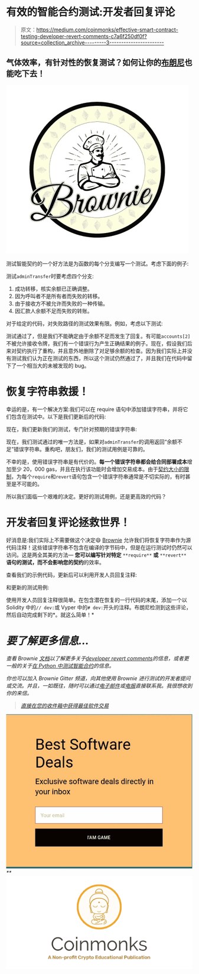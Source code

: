 # 有效的智能合约测试:开发者回复评论

> 原文：<https://medium.com/coinmonks/effective-smart-contract-testing-developer-revert-comments-c7a6f250df0f?source=collection_archive---------3----------------------->

## 气体效率，有针对性的恢复测试？如何让你的[布朗尼](https://github.com/iamdefinitelyahuman/brownie)也能吃下去！

![](img/03654e2db806e11459a75e25b3726ac6.png)

测试智能契约的一个好方法是为函数的每个分支编写一个测试。考虑下面的例子:

测试`adminTransfer`时要考虑四个分支:

1.  成功转移，核实余额已正确调整。
2.  因为呼叫者不是所有者而失败的转移。
3.  由于接收方不被允许而失败的一种传输。
4.  因汇款人余额不足而失败的转账。

对于给定的代码，对失败路径的测试效果有限。例如，考虑以下测试:

测试通过了，但是我们不能确定由于余额不足而发生了回复。有可能`accounts[2]`不被允许接收令牌，我们有一个错误行为产生正确结果的例子。现在，假设我们后来对契约执行了重构，并且意外地删除了对足够余额的检查。因为我们实际上并没有测试我们认为正在测试的东西，所以这个测试仍然通过了，并且我们在代码中留下了一个相当大的未被发现的 bug。

# 恢复字符串救援！

幸运的是，有一个解决方案:我们可以在 require 语句中添加错误字符串，并将它们包含在测试中。以下是我们更新后的代码:

现在，我们更新我们的测试，专门针对预期的错误字符串:

现在，我们测试通过的唯一方法是，如果对`adminTransfer`的调用返回“余额不足”错误字符串。重构吧，朋友们，我们的测试用例是可靠的。

不幸的是，使用错误字符串是有代价的。**每一个错误字符串都会给合同部署成本**增加至少 20，000 gas，并且在执行该功能时会增加交易成本。由于[契约大小的限制](https://github.com/ethereum/EIPs/issues/170)，为每个`require`和`revert`语句包含一个错误字符串通常是不切实际的，有时甚至是不可能的。

所以我们面临一个艰难的决定。更好的测试用例，还是更高效的代码？

# 开发者回复评论拯救世界！

好消息是:我们实际上不需要做这个决定😄 [Brownie](https://github.com/iamdefinitelyahuman/brownie) 允许我们将恢复字符串作为源代码注释！这些错误字符串不包含在编译的字节码中，但是在运行测试时仍然可以访问。这是两全其美的方法— **您可以编写针对特定** `**require**` **或** `**revert**` **语句的测试，而不会影响您的契约**的效率。

查看我们的示例代码，更新后可以利用开发人员回复注释:

和更新的测试用例:

使用开发人员回复注释很简单。在包含潜在恢复的一行代码的末尾，添加一个以 Solidity 中的`// dev:`或 Vyper 中的`# dev:`开头的注释。布朗尼检测到这些评论，然后自动完成剩下的*。就这么简单！*

# *要了解更多信息…*

*查看 Brownie [文档](https://eth-brownie.readthedocs.io/en/stable/index.html)以了解更多关于[developer revert comments](https://eth-brownie.readthedocs.io/en/stable/tests-pytest-intro.html#developer-revert-comments)的信息，或者更一般的关于[在 Python 中测试智能合约](https://eth-brownie.readthedocs.io/en/stable/tests-pytest-intro.html)的信息。*

*你也可以加入 Brownie Gitter 频道，向其他使用 Brownie 进行测试的开发者提问或交流。并且，一如既往，随时可以通过[电子邮件](mailto:ben@hauser.id)或[电报](https://t.me/iamdefinitelyahuman)直接联系我。我很想收到你的来信。*

> *[直接在您的收件箱中获得最佳软件交易](https://coincodecap.com/?utm_source=coinmonks)*

*[![](img/7c0b3dfdcbfea594cc0ae7d4f9bf6fcb.png)](https://coincodecap.com/?utm_source=coinmonks)**[![](img/e9dbce386c4f90837b5db529a4c87766.png)](https://coincodecap.com)*